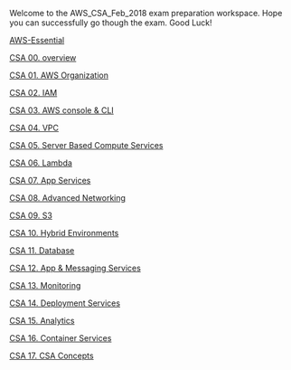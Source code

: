 Welcome to the AWS_CSA_Feb_2018 exam preparation workspace.
Hope you can successfully go though the exam. 
Good Luck!

[AWS-Essential](https://github.com/lannyzhujin/AWS_CSA_Feb_2018/wiki/AWS-Essential)

[CSA 00. overview](https://github.com/lannyzhujin/AWS_CSA_Feb_2018/blob/master/AWS_CSA-Associate/CSA-00.-overview.md)

[CSA 01. AWS Organization](https://github.com/lannyzhujin/AWS_CSA_Feb_2018/blob/master/AWS_CSA-Associate/CSA-01.-AWS-Organization.md)

[CSA 02. IAM](https://github.com/lannyzhujin/AWS_CSA_Feb_2018/blob/master/AWS_CSA-Associate/CSA-02.-IAM)

[CSA 03. AWS console & CLI](https://github.com/lannyzhujin/AWS_CSA_Feb_2018/blob/master/AWS_CSA-Associate/CSA-03.-AWS-console-&amp;-CLI)

[CSA 04. VPC](https://github.com/lannyzhujin/AWS_CSA_Feb_2018/blob/master/AWS_CSA-Associate/CSA-04.-VPC)

[CSA 05. Server Based Compute Services](https://github.com/lannyzhujin/AWS_CSA_Feb_2018/blob/master/AWS_CSA-Associate/CSA-05.-Server-Based-Compute-Services)

[CSA 06. Lambda](https://github.com/lannyzhujin/AWS_CSA_Feb_2018/blob/master/AWS_CSA-Associate/CSA-06.-Lambda)

[CSA 07. App Services](https://github.com/lannyzhujin/AWS_CSA_Feb_2018/blob/master/AWS_CSA-Associate/CSA-07.-App-Services)

[CSA 08. Advanced Networking](https://github.com/lannyzhujin/AWS_CSA_Feb_2018/blob/master/AWS_CSA-Associate/CSA-08.-Advanced-Networking)

[CSA 09. S3](https://github.com/lannyzhujin/AWS_CSA_Feb_2018/blob/master/AWS_CSA-Associate/CSA-09.-S3)

[CSA 10. Hybrid Environments](https://github.com/lannyzhujin/AWS_CSA_Feb_2018/blob/master/AWS_CSA-Associate/CSA-10.-Hybrid-Environments)

[CSA 11. Database](https://github.com/lannyzhujin/AWS_CSA_Feb_2018/blob/master/AWS_CSA-Associate/CSA-11.-Database)

[CSA 12. App & Messaging Services](https://github.com/lannyzhujin/AWS_CSA_Feb_2018/blob/master/AWS_CSA-Associate/CSA-12.-App-&amp;-Messaging-Services)

[CSA 13. Monitoring](https://github.com/lannyzhujin/AWS_CSA_Feb_2018/blob/master/AWS_CSA-Associate/CSA-13.-Monitoring)

[CSA 14. Deployment Services](https://github.com/lannyzhujin/AWS_CSA_Feb_2018/blob/master/AWS_CSA-Associate/CSA-14.-Deployment-Services)

[CSA 15. Analytics](https://github.com/lannyzhujin/AWS_CSA_Feb_2018/blob/master/AWS_CSA-Associate/CSA-15.-Analytics)

[CSA 16. Container Services](https://github.com/lannyzhujin/AWS_CSA_Feb_2018/blob/master/AWS_CSA-Associate/CSA-16.-Container-Services)

[CSA 17. CSA Concepts](https://github.com/lannyzhujin/AWS_CSA_Feb_2018/blob/master/AWS_CSA-Associate/CSA-17.-CSA-Concepts)
